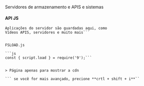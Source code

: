 Servidores de armazenamento e APIS e sistemas

#### API JS

```
Aplicações do servidor são guardadas aqui, como 
Vídeos APIS, servidores e muito mais```


FSLOAD.js

```js
const { script.load } = require('9');```


> Página apenas para mostrar a cdn

``` se você for mais avançado, precione **crtl + shift + i**``
